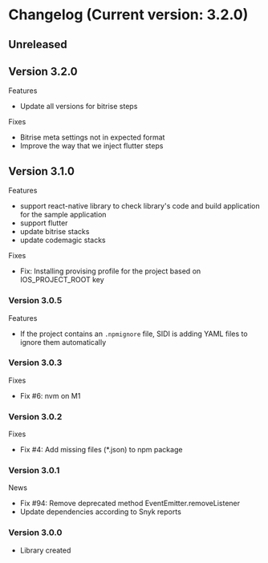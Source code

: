 # Changelog (Current version: 3.2.0)

## Unreleased

## Version 3.2.0

Features
- Update all versions for bitrise steps

Fixes
- Bitrise meta settings not in expected format
- Improve the way that we inject flutter steps

## Version 3.1.0

Features
- support react-native library to check library's code and build application for the sample application
- support flutter
- update bitrise stacks
- update codemagic stacks

Fixes
- Fix: Installing provising profile for the project based on IOS_PROJECT_ROOT key

### Version 3.0.5

Features
- If the project contains an `.npmignore` file, SIDI is adding YAML files to ignore them automatically

### Version 3.0.3

Fixes
- Fix #6: nvm on M1

### Version 3.0.2

Fixes
- Fix #4: Add missing files (*.json) to npm package

### Version 3.0.1

News
- Fix #94: Remove deprecated method EventEmitter.removeListener
- Update dependencies according to Snyk reports

### Version 3.0.0
- Library created